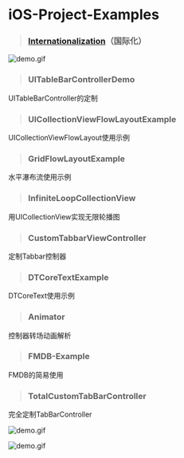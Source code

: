 # iOS-Project-Examples

> ### [Internationalization](http://www.cnblogs.com/YouXianMing/p/5435655.html)（国际化）

![demo.gif](http://images2015.cnblogs.com/blog/607542/201604/607542-20160426163415173-234318315.gif)

> ### UITableBarControllerDemo

UITableBarController的定制

> ### UICollectionViewFlowLayoutExample

UICollectionViewFlowLayout使用示例

> ### GridFlowLayoutExample

水平瀑布流使用示例

> ### InfiniteLoopCollectionView

用UICollectionView实现无限轮播图

> ### CustomTabbarViewController

定制Tabbar控制器

> ### DTCoreTextExample

DTCoreText使用示例

> ### Animator

控制器转场动画解析

> ### FMDB-Example

FMDB的简易使用

> ### TotalCustomTabBarController

完全定制TabBarController

![demo.gif](http://images2015.cnblogs.com/blog/607542/201606/607542-20160603154850086-1500769047.gif)

![demo.gif](http://images2015.cnblogs.com/blog/607542/201606/607542-20160603154943274-431081136.gif)
